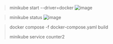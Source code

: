> minikube start --driver=docker
![image](https://github.com/dddddddddddari/kubernetes/assets/90902523/d5b75dd7-47c4-483b-85fb-9a9de6ee4932)


> 
> minikube status
![image](https://github.com/dddddddddddari/kubernetes/assets/90902523/5313dcc2-c2ea-471e-9917-32ad187141a5)

> 
> docker compose -f docker-compose.yaml build
> 
> minikube service counter2


